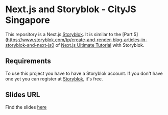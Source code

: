 # Next.js and Storyblok - CityJS Singapore

This repository is a Next.js [Storyblok](https://www.storyblok.com). It is similar to the [Part 5](https://www.storyblok.com/tp/create-and-render-blog-articles-in-storyblok-and-next-js0 of [Next.js Ultimate Tutorial](https://www.storyblok.com/tp/nextjs-headless-cms-ultimate-tutorial) with Storyblok. 

## Requirements

To use this project you have to have a Storyblok account. If you don't have one yet you can register at [Storyblok](https://www.storyblok.com), it's free.

## Slides URL
Find the slides [here](https://docs.google.com/presentation/d/1VO3zdIKhclwvBdjzu-qOWg9ClOBAERb-pMwvSOTag9M/edit?usp=sharing)

  